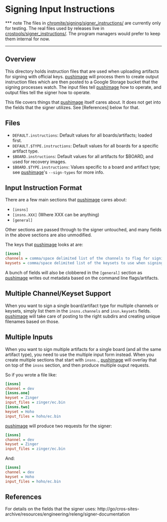 # Signing Input Instructions

*** note
The files in [chromite/signing/signer_instructions/] are currently only for
testing.
The real files used by releases live in [crostools/signer_instructions/].
The program managers would prefer to keep them internal for now.
***

[chromite/signing/signer_instructions/]: ./
[crostools/signer_instructions/]: https://chrome-internal.googlesource.com/chromeos/crostools/+/HEAD/signer_instructions/

## Overview

This directory holds instruction files that are used when uploading artifacts
for signing with official keys.
[pushimage] will process them to create output instruction files which are then
posted to a Google Storage bucket that the signing processes watch.
The input files tell [pushimage] how to operate, and output files tell the
signer how to operate.

This file covers things that [pushimage] itself cares about.
It does not get into the fields that the signer utilizes.
See [References] below for that.

## Files

*   `DEFAULT.instructions`:
    Default values for all boards/artifacts; loaded first.
*   `DEFAULT.$TYPE.instructions`:
    Default values for all boards for a specific artifact type.
*   `$BOARD.instructions`:
    Default values for all artifacts for $BOARD, and used for recovery images.
*   `$BOARD.$TYPE.instructions`:
    Values specific to a board and artifact type; see [pushimage]'s
    `--sign-types` for more info.

## Input Instruction Format

There are a few main sections that [pushimage] cares about:
* `[insns]`
* `[insns.XXX]` (Where XXX can be anything)
* `[general]`

Other sections are passed through to the signer untouched, and many fields in
the above sections are also unmodified.

The keys that [pushimage] looks at are:
```ini
[insns]
channels = comma/space delimited list of the channels to flag for signing
keysets = comma/space delimited list of the keysets to use when signing
```

A bunch of fields will also be clobbered in the `[general]` section as
[pushimage] writes out metadata based on the command line flags/artifacts.

## Multiple Channel/Keyset Support

When you want to sign a single board/artifact type for multiple channels or
keysets, simply list them in the `insns.channels` and `insn.keysets` fields.
[pushimage] will take care of posting to the right subdirs and creating unique
filenames based on those.

## Multiple Inputs

When you want to sign multiple artifacts for a single board (and all the same
artifact type), you need to use the multiple input form instead.
When you create multiple sections that start with `insns.`, [pushimage] will
overlay that on top of the `insns` section, and then produce multiple ouput
requests.

So if you wrote a file like:
```ini
[insns]
channel = dev
[insns.one]
keyset = Zinger
input_files = zinger/ec.bin
[insns.two]
keyset = Hoho
input_files = hoho/ec.bin
```

[pushimage] will produce two requests for the signer:
```ini
[insns]
channel = dev
keyset = Zinger
input_files = zinger/ec.bin
```
And:
```ini
[insns]
channel = dev
keyset = Hoho
input_files = hoho/ec.bin
```

## References

For details on the fields that the signer uses:
http://go/cros-sites-archive/resources/engineering/releng/signer-documentation

[pushimage]: /scripts/pushimage.py
